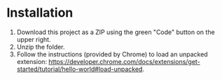 # Installation
1. Download this project as a ZIP using the green "Code" button on the upper right.
2. Unzip the folder.
3. Follow the instructions (provided by Chrome) to load an unpacked extension: https://developer.chrome.com/docs/extensions/get-started/tutorial/hello-world#load-unpacked.
